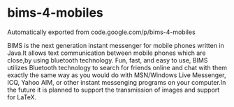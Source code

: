 # bims-4-mobiles
Automatically exported from code.google.com/p/bims-4-mobiles

BIMS is the next generation instant messenger for mobile phones written in Java.It allows text communication between mobile phones which are close,by using bluetooth technology. Fun, fast, and easy to use, BIMS utilizes Bluetooth technology to search for friends online and chat with them exactly the same way as you would do with MSN/Windows Live Messenger, ICQ, Yahoo AIM, or other instant messenging programs on your computer.In the future it is planned to support the transmission of images and support for LaTeX. 
